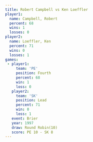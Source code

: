 ```yaml
---
title: Robert Campbell vs Ken Loeffler
player1:                
  name: Campbell, Robert
  percent: 68           
  wins: 1               
  losses: 0             
player2:                
  name: Loeffler, Ken   
  percent: 71           
  wins: 0               
  losses: 1             
games:
 - player1:          
     team: 'PE'      
     position: Fourth
     percent: 68     
     win: 1          
     loss: 0         
   player2:        
     team: 'SK'    
     position: Lead
     percent: 71   
     win: 0        
     loss: 1       
   event: Brier         
   year: 1997           
   draw: Round Robin(10)
   score: PE 10 - SK 8  
---
```

